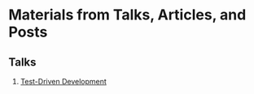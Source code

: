 # Materials from Talks, Articles, and Posts

## Talks
1. [Test-Driven Development](./talks/tdd/presentation.md)
